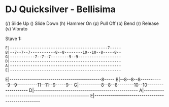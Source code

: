 # DJ Quicksilver - Bellisima

(/) Slide Up  (\) Slide Down  (h) Hammer On  (p) Pull Off  (b) Bend (r) Release (v) Vibrato

Stave 1:

```
E|-------------------------------------------7-----
B|--7--7--7-----------8--8--------10--10--8-----8--
G|-----------7--7--7--------9--9-------------------
D|-------------------------------------------------
A|-------------------------------------------------
E|-------------------------------------------------
```


E|---------------------------------------------8-----
B|--8--8--8-----------9--9----------11--11--9-----9--
G|-----------8--8--8--------10--10-------------------
D|---------------------------------------------------
A|---------------------------------------------------
E|---------------------------------------------------

